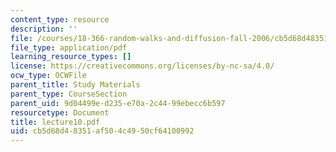 ```yaml
---
content_type: resource
description: ''
file: /courses/18-366-random-walks-and-diffusion-fall-2006/cb5d68d48351af504c4950cf64100992_lecture10.pdf
file_type: application/pdf
learning_resource_types: []
license: https://creativecommons.org/licenses/by-nc-sa/4.0/
ocw_type: OCWFile
parent_title: Study Materials
parent_type: CourseSection
parent_uid: 9d04499e-d235-e70a-2c44-99ebecc6b597
resourcetype: Document
title: lecture10.pdf
uid: cb5d68d4-8351-af50-4c49-50cf64100992
---
```

